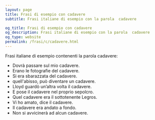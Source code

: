 ```yaml
---
layout: page
title: Frasi di esempio con cadavere 
subtitle: Frasi italiane di esempio con la parola  cadavere

og_title: Frasi di esempio con cadavere 
og_description: Frasi italiane di esempio con la parola  cadavere
og_type: website
permalink: /frasi/c/cadavere.html
---
```


Frasi italiane di esempio contenenti la parola cadavere:


- Dovrà passare sul mio cadavere.
- Erano le fotografie del cadavere.
- Si era sbarazzata del cadavere.
- quell'abisso, può diventare un cadavere.
- Lloyd guardò un’altra volta il cadavere.
- E pose il cadavere nel proprio sepolcro.
- Quel cadavere era il sottotenente Legros.
- Vi ho amato, dice il cadavere.
- Il cadavere era andato a fondo.
- Non si avvicinerà ad alcun cadavere.
